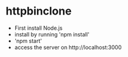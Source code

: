 # httpbinclone

- First install Node.js
- install by running 'npm install'
- 'npm start'
- access the server on http://localhost:3000
